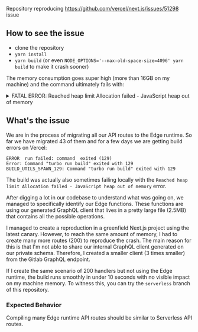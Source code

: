 Repository reproducing https://github.com/vercel/next.js/issues/51298 issue

## How to see the issue
- clone the repository
- `yarn install`
- `yarn build` (or even `NODE_OPTIONS='--max-old-space-size=4096' yarn build` to make it crash sooner)

The memory consumption goes super high (more than 16GB on my machine) and the command ultimately fails with:
<details>
<summary>FATAL ERROR: Reached heap limit Allocation failed - JavaScript heap out of memory</summary>

<--- Last few GCs --->

[42616:0x158008000]    35153 ms: Scavenge 4086.3 (4135.9) -> 4084.0 (4136.7) MB, 4.1 / 0.0 ms  (average mu = 0.407, current mu = 0.205) allocation failure
[42616:0x158008000]    35159 ms: Scavenge 4087.1 (4136.7) -> 4084.7 (4137.4) MB, 4.4 / 0.0 ms  (average mu = 0.407, current mu = 0.205) allocation failure
[42616:0x158008000]    35549 ms: Scavenge 4088.0 (4137.7) -> 4085.5 (4146.4) MB, 386.1 / 0.0 ms  (average mu = 0.407, current mu = 0.205) allocation failure


<--- JS stacktrace --->

FATAL ERROR: Reached heap limit Allocation failed - JavaScript heap out of memory
 1: 0x1000f9c84 node::Abort() [/whatever/node]
 2: 0x1000f9e74 node::ModifyCodeGenerationFromStrings(v8::Local<v8::Context>, v8::Local<v8::Value>, bool) [/whatever/node]
 3: 0x10023e840 v8::Utils::ReportOOMFailure(v8::internal::Isolate*, char const*, bool) [/whatever/node]
 4: 0x10023e800 v8::internal::V8::FatalProcessOutOfMemory(v8::internal::Isolate*, char const*, bool) [/whatever/node]
 5: 0x1003c1d1c v8::internal::Heap::GarbageCollectionReasonToString(v8::internal::GarbageCollectionReason) [/whatever/node]
 6: 0x1003c083c v8::internal::Heap::CollectGarbage(v8::internal::AllocationSpace, v8::internal::GarbageCollectionReason, v8::GCCallbackFlags) [/whatever/node]
 7: 0x1003cbb84 v8::internal::Heap::AllocateRawWithLightRetrySlowPath(int, v8::internal::AllocationType, v8::internal::AllocationOrigin, v8::internal::AllocationAlignment) [/whatever/node]
 8: 0x1003cbc18 v8::internal::Heap::AllocateRawWithRetryOrFailSlowPath(int, v8::internal::AllocationType, v8::internal::AllocationOrigin, v8::internal::AllocationAlignment) [/whatever/node]
 9: 0x10039eaac v8::internal::Factory::NewFillerObject(int, bool, v8::internal::AllocationType, v8::internal::AllocationOrigin) [/whatever/node]
10: 0x1006d6bd0 v8::internal::Runtime_AllocateInYoungGeneration(int, unsigned long*, v8::internal::Isolate*) [/whatever/node]
11: 0x1009ea08c Builtins_CEntry_Return1_DontSaveFPRegs_ArgvOnStack_NoBuiltinExit [/whatever/node]
12: 0x1055b6444
13: 0x1052a2b90
14: 0x105115d20
15: 0x1055d44b4
16: 0x1052a40f4
17: 0x1055d34b0
18: 0x10504f498
19: 0x1055ccdb8
20: 0x1055d9aa4
21: 0x10097dd18 Builtins_InterpreterEntryTrampoline [/whatever/node]
22: 0x10504e368
23: 0x1052a1ab4
24: 0x104f61404
25: 0x104fe058c
26: 0x104ff0250
27: 0x104fdfc84
28: 0x10522f278
29: 0x100a32178 Builtins_PromiseFulfillReactionJob [/whatever/node]
30: 0x10099f6f4 Builtins_RunMicrotasks [/whatever/node]
31: 0x10097b9e4 Builtins_JSRunMicrotasksEntry [/whatever/node]
32: 0x10034e4cc v8::internal::(anonymous namespace)::Invoke(v8::internal::Isolate*, v8::internal::(anonymous namespace)::InvokeParams const&) [/whatever/node]
33: 0x10034e900 v8::internal::(anonymous namespace)::InvokeWithTryCatch(v8::internal::Isolate*, v8::internal::(anonymous namespace)::InvokeParams const&) [/whatever/node]
34: 0x10034e9ec v8::internal::Execution::TryRunMicrotasks(v8::internal::Isolate*, v8::internal::MicrotaskQueue*, v8::internal::MaybeHandle<v8::internal::Object>*) [/whatever/node]
35: 0x100371628 v8::internal::MicrotaskQueue::RunMicrotasks(v8::internal::Isolate*) [/whatever/node]
36: 0x100371ebc v8::internal::MicrotaskQueue::PerformCheckpoint(v8::Isolate*) [/whatever/node]
37: 0x100049c4c node::InternalCallbackScope::Close() [/whatever/node]
38: 0x10004977c node::CallbackScope::~CallbackScope() [/whatever/node]
39: 0x1000d1ae0 (anonymous namespace)::uvimpl::Work::AfterThreadPoolWork(int) [/whatever/node]
40: 0x10095c0c0 uv__work_done [/whatever/node]
41: 0x10095f85c uv__async_io [/whatever/node]
42: 0x1009715a8 uv__io_poll [/whatever/node]
43: 0x10095fcec uv_run [/whatever/node]
44: 0x10004a6d4 node::SpinEventLoop(node::Environment*) [/whatever/node]
45: 0x100133a90 node::NodeMainInstance::Run(int*, node::Environment*) [/whatever/node]
46: 0x100133770 node::NodeMainInstance::Run() [/whatever/node]
47: 0x1000cde38 node::Start(int, char**) [/whatever/node]
48: 0x19cd8fe50 start [/usr/lib/dyld]
error Command failed with signal "SIGABRT".

</details>
  
## What's the issue

We are in the process of migrating all our API routes to the Edge runtime. So far we have migrated 43 of them and for a few days we are getting build errors on Vercel: 
```
ERROR  run failed: command  exited (129)
Error: Command "turbo run build" exited with 129
BUILD_UTILS_SPAWN_129: Command "turbo run build" exited with 129
```

The build was actually also sometimes failing locally with the `Reached heap limit Allocation failed - JavaScript heap out of memory` error.

After digging a lot in our codebase to understand what was going on, we managed to specifically identify our Edge functions. These functions are using our generated GraphQL client that lives in a pretty large file (2.5MB) that contains all the possible operations.

I managed to create a reproduction in a greenfield Next.js project using the latest canary. However, to reach the same amount of memory, I had to create many more routes (200) to reproduce the crash. The main reason for this is that I'm not able to share our internal GraphQL client generated on our private schema. Therefore, I created a smaller client (3 times smaller) from the Gitlab GraphQL endpoint.

If I create the same scenario of 200 handlers but not using the Edge runtime, the build runs smoothly in under 10 seconds with no visible impact on my machine memory. To witness this, you can try the `serverless` branch of this repository.

### Expected Behavior

Compiling many Edge runtime API routes should be similar to Serverless API routes.
